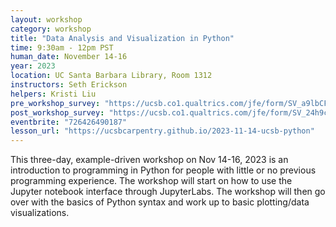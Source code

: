 ```yaml
---
layout: workshop
category: workshop
title: "Data Analysis and Visualization in Python"
time: 9:30am - 12pm PST
human_date: November 14-16
year: 2023
location: UC Santa Barbara Library, Room 1312
instructors: Seth Erickson
helpers: Kristi Liu
pre_workshop_survey: "https://ucsb.co1.qualtrics.com/jfe/form/SV_a9lbCFfUFKvRaCO"
post_workshop_survey: "https://ucsb.co1.qualtrics.com/jfe/form/SV_24h9cuaCYaLuZf0"
eventbrite: "726426490187"
lesson_url: "https://ucsbcarpentry.github.io/2023-11-14-ucsb-python"
---
```


This three-day, example-driven workshop on Nov 14-16, 2023  is an introduction
to programming in Python for people with little or no previous programming
experience. The workshop will start on how to use the Jupyter notebook interface
through JupyterLabs. The workshop will then go over with the basics of Python
syntax and work up to basic plotting/data visualizations.